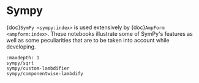 # Sympy

{doc}`SymPy <sympy:index>` is used extensively by
{doc}`AmpForm <ampform:index>`. These notebooks illustrate some of SymPy's
features as well as some peculiarities that are to be taken into account while
developing.

<!-- cspell:ignore componentwise -->

```{toctree}
:maxdepth: 1
sympy/sqrt
sympy/custom-lambdifier
sympy/componentwise-lambdify
```
